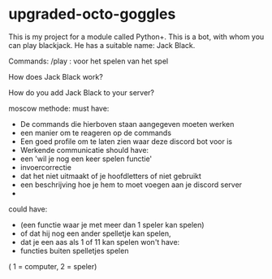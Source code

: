 # upgraded-octo-goggles
This is my project for a module called Python+.
This is a bot, with whom you can play blackjack. He has a suitable name: Jack Black. 

Commands:
/play : voor het spelen van het spel

How does Jack Black work?

How do you add Jack Black to your server?


moscow methode:
must have: 
- De commands die hierboven staan aangegeven moeten werken
- een manier om te reageren op de commands
- Een goed profile om te laten zien waar deze discord bot voor is 
- Werkende communicatie
should have: 
- een 'wil je nog een keer spelen functie'
- invoercorrectie
- dat het niet uitmaakt of je hoofdletters of niet gebruikt
- een beschrijving hoe je hem to moet voegen aan je discord server
- 
could have: 
- (een functie waar je met meer dan 1 speler kan spelen) 
- of dat hij nog een ander spelletje kan spelen,
- dat je een aas als 1 of 11 kan spelen
won't have: 
- functies buiten spelletjes spelen

( 1 = computer, 2 = speler)